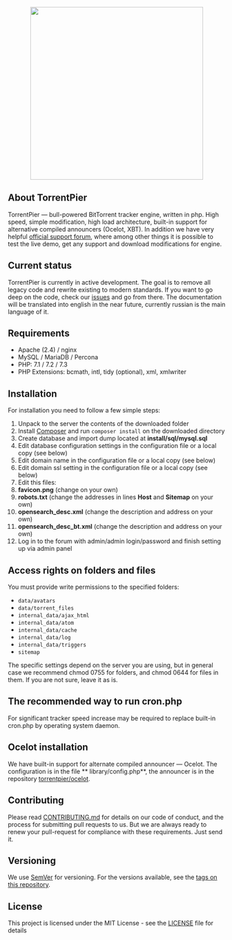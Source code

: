 <p align="center" dir="auto">
  <a href="https://torrentpier.site/" rel="nofollow">
    <img src="https://i.ibb.co/xLRMF24/Torrent-Pier-1.png" width="400px" style="max-width: 100%;">
  </a>
</p>

## About TorrentPier

TorrentPier — bull-powered BitTorrent tracker engine, written in php. High speed, simple modification, high load
architecture, built-in support for alternative compiled announcers (Ocelot, XBT). In addition we have very helpful
[official support forum](https://torrentpier.site), where among other things it is possible to test the live demo,
get any support and download modifications for engine.

## Current status

TorrentPier is currently in active development. The goal is to remove all legacy code and rewrite existing to modern
standards. If you want to go deep on the code, check our [issues](https://github.com/torrentpeer/torrentpier/issues)
and go from there. The documentation will be translated into english in the near future, currently russian is the main
language of it.

## Requirements

* Apache (2.4) / nginx
* MySQL / MariaDB / Percona
* PHP: 7.1 / 7.2 / 7.3
* PHP Extensions: bcmath, intl, tidy (optional), xml, xmlwriter

## Installation

For installation you need to follow a few simple steps:

1. Unpack to the server the contents of the downloaded folder
1. Install [Composer](https://getcomposer.org/) and run `composer install` on the downloaded directory
1. Create database and import dump located at **install/sql/mysql.sql**
1. Edit database configuration settings in the configuration file or a local copy (see below)
1. Edit domain name in the configuration file or a local copy (see below)
1. Edit domain ssl setting in the configuration file or a local copy (see below)
1. Edit this files:
  1. **favicon.png** (change on your own)
  1. **robots.txt** (change the addresses in lines **Host** and **Sitemap** on your own)
  1. **opensearch_desc.xml** (change the description and address on your own)
  1. **opensearch_desc_bt.xml** (change the description and address on your own)
1. Log in to the forum with admin/admin login/password and finish setting up via admin panel

## Access rights on folders and files

You must provide write permissions to the specified folders:

* `data/avatars`
* `data/torrent_files`
* `internal_data/ajax_html`
* `internal_data/atom`
* `internal_data/cache`
* `internal_data/log`
* `internal_data/triggers`
* `sitemap`

The specific settings depend on the server you are using, but in general case we recommend chmod 0755 for folders, and
chmod 0644 for files in them. If you are not sure, leave it as is.

## The recommended way to run cron.php

For significant tracker speed increase may be required to replace built-in cron.php by operating system daemon.

## Ocelot installation

We have built-in support for alternate compiled announcer — Ocelot. The configuration is in the file **
library/config.php**, the announcer is in the repository [torrentpier/ocelot](https://github.com/torrentpier/ocelot).

## Contributing

Please read [CONTRIBUTING.md](CONTRIBUTING.md) for details on our code of conduct, and the process for submitting pull
requests to us. But we are always ready to renew your pull-request for compliance with these requirements. Just send it.

## Versioning

We use [SemVer](http://semver.org/) for versioning. For the versions available, see
the [tags on this repository](https://github.com/torrentpeer/torrentpier/tags).

## License

This project is licensed under the MIT License - see the [LICENSE](https://github.com/TorrentPeer/TorrentPier/blob/main/LICENSE) file for details
